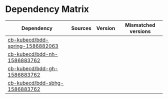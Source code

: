 # Dependency Matrix

Dependency | Sources | Version | Mismatched versions
---------- | ------- | ------- | -------------------
[cb-kubecd/bdd-spring-1586882063](https://github.com/cb-kubecd/bdd-spring-1586882063.git) |  | []() | 
[cb-kubecd/bdd-nh-1586883762](https://github.com/cb-kubecd/bdd-nh-1586883762.git) |  | []() | 
[cb-kubecd/bdd-gh-1586883762](https://github.com/cb-kubecd/bdd-gh-1586883762.git) |  | []() | 
[cb-kubecd/bdd-sbhg-1586883762](https://github.com/cb-kubecd/bdd-sbhg-1586883762.git) |  | []() | 
